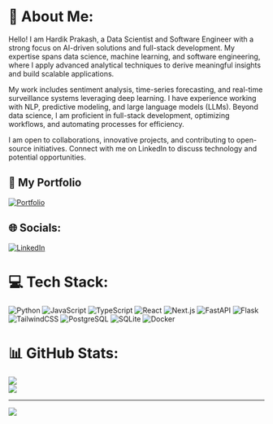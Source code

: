 # 💫 About Me:

Hello! I am Hardik Prakash, a Data Scientist and Software Engineer with a strong focus on AI-driven solutions and full-stack development. My expertise spans data science, machine learning, and software engineering, where I apply advanced analytical techniques to derive meaningful insights and build scalable applications.

My work includes sentiment analysis, time-series forecasting, and real-time surveillance systems leveraging deep learning. I have experience working with NLP, predictive modeling, and large language models (LLMs). Beyond data science, I am proficient in full-stack development, optimizing workflows, and automating processes for efficiency.

I am open to collaborations, innovative projects, and contributing to open-source initiatives. Connect with me on LinkedIn to discuss technology and potential opportunities.

## 📄 My Portfolio
[![Portfolio](https://img.shields.io/badge/Portfolio-%23000000.svg?style=for-the-badge&logo=vercel&logoColor=white)](https://hardikprakash-dev.vercel.app)


## 🌐 Socials:
[![LinkedIn](https://img.shields.io/badge/LinkedIn-%230077B5.svg?logo=linkedin&logoColor=white)](https://linkedin.com/in/hardikprakash)

# 💻 Tech Stack:
![Python](https://img.shields.io/badge/python-3670A0?style=for-the-badge&logo=python&logoColor=ffdd54) 
![JavaScript](https://img.shields.io/badge/javascript-%23323330.svg?style=for-the-badge&logo=javascript&logoColor=%23F7DF1E) 
![TypeScript](https://img.shields.io/badge/typescript-%23007ACC.svg?style=for-the-badge&logo=typescript&logoColor=white) 
![React](https://img.shields.io/badge/react-%2320232a.svg?style=for-the-badge&logo=react&logoColor=%2361DAFB) 
![Next.js](https://img.shields.io/badge/Next-black?style=for-the-badge&logo=next.js&logoColor=white) 
![FastAPI](https://img.shields.io/badge/FastAPI-%2300C7B7.svg?style=for-the-badge&logo=fastapi&logoColor=white) 
![Flask](https://img.shields.io/badge/flask-%23000.svg?style=for-the-badge&logo=flask&logoColor=white) 
![TailwindCSS](https://img.shields.io/badge/tailwindcss-%2338B2AC.svg?style=for-the-badge&logo=tailwind-css&logoColor=white) 
![PostgreSQL](https://img.shields.io/badge/PostgreSQL-%234ea94b.svg?style=for-the-badge&logo=postgresql&logoColor=white) 
![SQLite](https://img.shields.io/badge/SQLite-%23003B57.svg?style=for-the-badge&logo=sqlite&logoColor=white) 
![Docker](https://img.shields.io/badge/docker-%230db7ed.svg?style=for-the-badge&logo=docker&logoColor=white)

# 📊 GitHub Stats:
![](https://github-readme-streak-stats.herokuapp.com/?user=hardikprakash&theme=dark&hide_border=false)<br/>
![](https://github-readme-stats.vercel.app/api/top-langs/?username=hardikprakash&theme=dark&hide_border=false&include_all_commits=true&count_private=true&layout=compact)

---
[![](https://visitcount.itsvg.in/api?id=hardikprakash&icon=0&color=0)](https://visitcount.itsvg.in)
